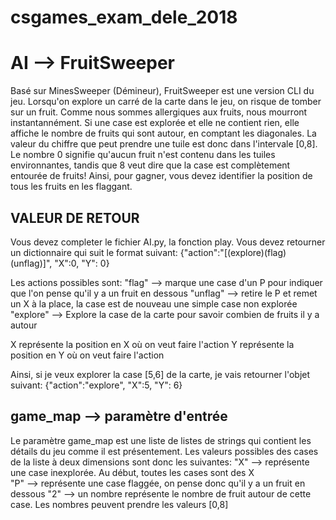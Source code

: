 # csgames_exam_dele_2018

# AI --> FruitSweeper

Basé sur MinesSweeper (Démineur), FruitSweeper est une version CLI du jeu. Lorsqu'on explore un carré
de la carte dans le jeu, on risque de tomber sur un fruit. Comme nous sommes allergiques
aux fruits, nous mourront instantannément. Si une case est explorée et elle ne contient rien, elle 
affiche le nombre de fruits qui sont autour, en comptant les diagonales. La valeur du chiffre que 
peut prendre une tuile est donc dans l'intervale [0,8]. Le nombre 0 signifie qu'aucun fruit n'est 
contenu dans les tuiles environnantes, tandis que 8 veut dire que la case est complètement entourée
de fruits! Ainsi, pour gagner, vous devez identifier la position de tous les fruits en les flaggant. 

##  VALEUR DE RETOUR 

Vous devez completer le fichier AI.py, la fonction play. Vous devez retourner un dictionnaire
qui suit le format suivant: 
      {"action":"[(explore)(flag)(unflag)]", "X":0, "Y": 0}

Les actions possibles sont:
	"flag" --> marque une case d'un P pour indiquer que l'on pense qu'il y a un fruit en dessous
	"unflag" --> retire le P et remet un X à la place, la case est de nouveau une simple case non
			explorée
	"explore" --> Explore la case de la carte pour savoir combien de fruits il y a autour

X représente la position en X où on veut faire l'action
Y représente la position en Y où on veut faire l'action

Ainsi, si je veux explorer la case [5,6] de la carte, je vais retourner l'objet suivant: 
	{"action":"explore", "X":5, "Y": 6}

## game_map --> paramètre d'entrée

Le paramètre game_map est une liste de listes de strings qui contient les détails du jeu 
comme il est présentement. Les valeurs possibles des cases de la liste à deux dimensions
sont donc les suivantes:
	"X" --> représente une case inexplorée. Au début, toutes les cases sont des X	
	"P" --> représente une case flaggée, on pense donc qu'il y a un fruit en dessous
	"2" --> un nombre représente le nombre de fruit autour de cette case. Les nombres
		peuvent prendre les valeurs [0,8]
